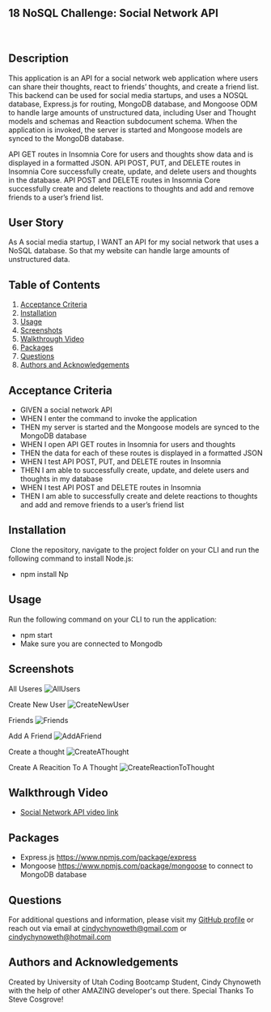 ## 18 NoSQL Challenge: Social Network API
​

## Description 
​This application is an API for a social network web application where users can share their thoughts, react to friends’ thoughts, and create a friend list.
​
This backend can be used for social media startups, and uses a NOSQL database, Express.js for routing, MongoDB database, and Mongoose ODM to handle large amounts of unstructured data, including User and Thought models and schemas and Reaction subdocument schema. When the application is invoked, the server is started and Mongoose models are synced to the MongoDB database.

API GET routes in Insomnia Core for users and thoughts show data and is displayed in a formatted JSON. API POST, PUT, and DELETE routes in Insomnia Core successfully create, update, and delete users and thoughts in the database. API POST and DELETE routes in Insomnia Core successfully create and delete reactions to thoughts and add and remove friends to a user’s friend list.

## User Story
As A social media startup, I WANT an API for my social network that uses a NoSQL database.  So that my website can handle large amounts of unstructured data.


## Table of Contents

1. [Acceptance Criteria](#acceptance-criteria)
2. [Installation](#installation)
3. [Usage](#usage)
4. [Screenshots](#screenshots)
5. [Walkthrough Video](#walkthrough-video)
6. [Packages](#packages)
7. [Questions](#questions)
8. [Authors and Acknowledgements](#authors-and-acknowledgements)

## Acceptance Criteria

- GIVEN a social network API
- WHEN I enter the command to invoke the application
- THEN my server is started and the Mongoose models are synced to the MongoDB database
- WHEN I open API GET routes in Insomnia for users and thoughts
- THEN the data for each of these routes is displayed in a formatted JSON
- WHEN I test API POST, PUT, and DELETE routes in Insomnia
- THEN I am able to successfully create, update, and delete users and thoughts in my database
- WHEN I test API POST and DELETE routes in Insomnia
- THEN I am able to successfully create and delete reactions to thoughts and add and remove friends to a user’s friend list

## Installation
​
Clone the repository, navigate to the project folder on your CLI and run the following command to install Node.js:

- npm install
Np
## Usage 
Run the following command on your CLI to run the application:

- npm start
- Make sure you are connected to Mongodb

## Screenshots

All Useres
![AllUsers](https://user-images.githubusercontent.com/105569378/201570475-0c4a2a6c-466d-46a8-b7c5-838728a11888.png)

Create New User
![CreateNewUser](https://user-images.githubusercontent.com/105569378/201570492-9640801a-a5bd-482d-bbd8-c44e81f90299.png)

Friends
![Friends](https://user-images.githubusercontent.com/105569378/201570509-7a05c445-60bd-464a-8ce7-4c5c07be6613.png)

Add A Friend
![AddAFriend](https://user-images.githubusercontent.com/105569378/201570520-40003e00-a324-4ed6-aae5-5bd942dc83cf.png)

Create a thought
![CreateAThought](https://user-images.githubusercontent.com/105569378/202322370-92e65cc0-3611-4574-b745-69a2fc642647.png)

Create A Reacition To A Thought
![CreateReactionToThought](https://user-images.githubusercontent.com/105569378/202322384-836a4735-92e1-4a47-9fc1-bffcf56f2b5f.png)


## Walkthrough Video

- [Social Network API video link](https://drive.google.com/file/d/1Q8OqbIeWMOBuvs5QYhloxdHhmuRO0F_z/view)


## Packages

* Express.js https://www.npmjs.com/package/express
* Mongoose https://www.npmjs.com/package/mongoose to connect to MongoDB database

## Questions
For additional questions and information, please visit my [GitHub profile](github.com/Cinderbeast/)
or reach out via email at cindychynoweth@gmail.com or cindychynoweth@hotmail.com

## Authors and Acknowledgements

Created by University of Utah Coding Bootcamp Student, Cindy Chynoweth with the help of other AMAZING developer's out there.  Special Thanks To Steve Cosgrove!
​
